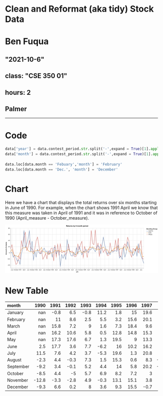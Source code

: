 # Clean and Reformat (aka tidy) Stock Data
# Ben Fuqua
## "2021-10-6"
## class: "CSE 350 01"
## hours: 2
## Palmer
----------------------------------------

# Code

```python
data['year'] = data.contest_period.str.split('-',expand = True)[1].apply(lambda x: x[-4:])
data['month'] = data.contest_period.str.split('-',expand = True)[1].apply(lambda x: x[:-4])

data.loc[data.month == 'Febuary','month'] = 'February'
data.loc[data.month == 'Dec.', 'month'] = 'December'
```

# Chart

Here we have a chart that displays the total returns over six months starting in June of 1990. For example, when the chart shows 1991 April we know that this measure was taken in April of 1991 and it was in reference to October of 1990 (April_measure - October_measure). 

![](changeOver6m.png)

# New Table
| month     |   1990 |   1991 |   1992 |   1993 |   1994 |   1995 |   1996 |   1997 |   1998 |
|:----------|-------:|-------:|-------:|-------:|-------:|-------:|-------:|-------:|-------:|
| January   |  nan   |   -0.8 |    6.5 |   -0.8 |   11.2 |    1.8 |   15   |   19.6 |   -0.3 |
| February  |  nan   |   11   |    8.6 |    2.5 |    5.5 |    3.2 |   15.6 |   20.1 |   10.7 |
| March     |  nan   |   15.8 |    7.2 |    9   |    1.6 |    7.3 |   18.4 |    9.6 |    7.6 |
| April     |  nan   |   16.2 |   10.6 |    5.8 |    0.5 |   12.8 |   14.8 |   15.3 |   22.5 |
| May       |  nan   |   17.3 |   17.6 |    6.7 |    1.3 |   19.5 |    9   |   13.3 |   10.6 |
| June      |    2.5 |   17.7 |    3.6 |    7.7 |   -6.2 |   16   |   10.2 |   16.2 |   15   |
| July      |   11.5 |    7.6 |    4.2 |    3.7 |   -5.3 |   19.6 |    1.3 |   20.8 |    7.1 |
| August    |   -2.3 |    4.4 |   -0.3 |    7.3 |    1.5 |   15.3 |    0.6 |    8.3 |  -13.1 |
| September |   -9.2 |    3.4 |   -0.1 |    5.2 |    4.4 |   14   |    5.8 |   20.2 |  -11.8 |
| October   |   -8.5 |    4.4 |   -5   |    5.7 |    6.9 |    8.2 |    7.2 |    3   |  nan   |
| November  |  -12.8 |   -3.3 |   -2.8 |    4.9 |   -0.3 |   13.1 |   15.1 |    3.8 |  nan   |
| December  |   -9.3 |    6.6 |    0.2 |    8   |    3.6 |    9.3 |   15.5 |   -0.7 |  nan   |

